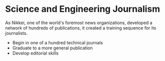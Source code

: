 # Science and Engineering Journalism

As Nikkei, one of the world's foremost news organizations, developed a network of hundreds of publications, it created a training sequence for its journalists.

- Begin in one of a hundred technical journals
- Graduate to a more general publication
- Develop editorial skills
